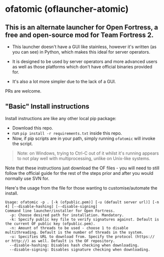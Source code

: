 # ofatomic (oflauncher-atomic)

## This is an alternate launcher for Open Fortress, a free and open-source mod for Team Fortress 2.

* This launcher doesn't have a GUI like stainless, however it's written (as you can see) in Python, which makes this ideal for server operators.

* It is designed to be used by server operators and more advanced users as well as those platforms which don't have official binaries provided for.

* It's also a lot more simpler due to the lack of a GUI.

PRs are welcome.

## "Basic" Install instructions

Install instructions are like any other local pip package:

* Download this repo.
* run `pip install -r requirements.txt` inside this repo.
* Now, if pip scripts are in your path, simply running `ofatomic` will invoke the script.

> Note: on Windows, trying to Ctrl-C out of it whilst it's running appears to not play well with multiprocessing, unlike on Unix-like systems.

Note that these instructions just download the OF files - you will need to still follow the official guide for the rest of the steps prior and after you would normally use SVN for.


Here's the usage from the file for those wanting to customise/automate the install.
```
Usage: ofatomic -p . [-k (ofpublic.pem)] [-u (default server url)] [-n 4] [--disable-hashing] [--disable-signing]
Command line launcher/installer for Open Fortress.
  -p: Choose desired path for installation. Mandatory.
  -k: Specify public key file to verify signatures against. Default is the current OF public key (ofpublic.pem).
  -n: Amount of threads to be used - choose 1 to disable multithreading. Default is the number of threads in the system.
  -u: Specifies URL to download from. Specify the protocol (https:// or http://) as well. Default is the OF repository.
  --disable-hashing: Disables hash checking when downloading.
  --disable-signing: Disables signature checking when downloading.
  ```
